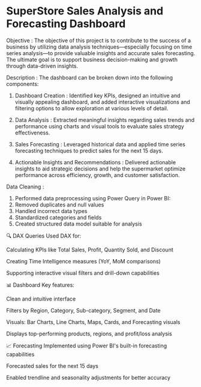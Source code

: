 # SuperStore Sales Analysis and Forecasting Dashboard

Objective : 
The objective of this project is to contribute to the success of a business by utilizing data analysis techniques—especially focusing on time series analysis—to provide valuable insights and accurate sales forecasting. The ultimate goal is to support business decision-making and growth through data-driven insights.

Description : 
The dashboard can be broken down into the following components:

1) Dashboard Creation : Identified key KPIs, designed an intuitive and visually appealing dashboard, and added interactive visualizations and filtering options to allow exploration at various levels of detail.

2) Data Analysis : Extracted meaningful insights regarding sales trends and performance using charts and visual tools to evaluate sales strategy effectiveness.

3) Sales Forecasting : Leveraged historical data and applied time series forecasting techniques to predict sales for the next 15 days.

4) Actionable Insights and Recommendations : Delivered actionable insights to aid strategic decisions and help the supermarket optimize performance across efficiency, growth, and customer satisfaction.

Data Cleaning : 
1) Performed data preprocessing using Power Query in Power BI:
2) Removed duplicates and null values
3) Handled incorrect data types
4) Standardized categories and fields
5) Created structured data model suitable for analysis

🔍 DAX Queries
Used DAX for:

Calculating KPIs like Total Sales, Profit, Quantity Sold, and Discount

Creating Time Intelligence measures (YoY, MoM comparisons)

Supporting interactive visual filters and drill-down capabilities

📊 Dashboard
Key features:

Clean and intuitive interface

Filters by Region, Category, Sub-category, Segment, and Date

Visuals: Bar Charts, Line Charts, Maps, Cards, and Forecasting visuals

Displays top-performing products, regions, and profit/loss analysis

📈 Forecasting
Implemented using Power BI's built-in forecasting capabilities

Forecasted sales for the next 15 days

Enabled trendline and seasonality adjustments for better accuracy

